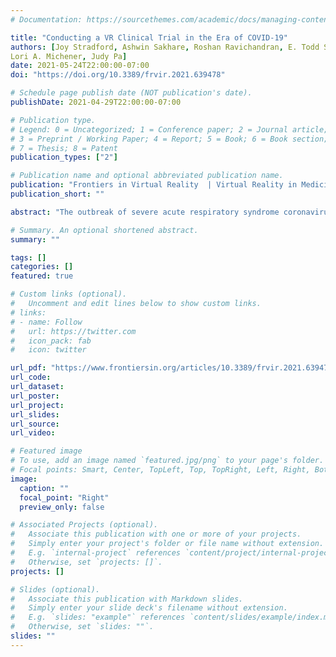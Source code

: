 ```yaml
---
# Documentation: https://sourcethemes.com/academic/docs/managing-content/

title: "Conducting a VR Clinical Trial in the Era of COVID-19"
authors: [Joy Stradford, Ashwin Sakhare, Roshan Ravichandran, E. Todd Schroeder,
Lori A. Michener, Judy Pa]
date: 2021-05-24T22:00:00-07:00
doi: "https://doi.org/10.3389/frvir.2021.639478"

# Schedule page publish date (NOT publication's date).
publishDate: 2021-04-29T22:00:00-07:00

# Publication type.
# Legend: 0 = Uncategorized; 1 = Conference paper; 2 = Journal article;
# 3 = Preprint / Working Paper; 4 = Report; 5 = Book; 6 = Book section;
# 7 = Thesis; 8 = Patent
publication_types: ["2"]

# Publication name and optional abbreviated publication name.
publication: "Frontiers in Virtual Reality  | Virtual Reality in Medicine"
publication_short: ""

abstract: "The outbreak of severe acute respiratory syndrome coronavirus 2, also known as Coronavirus Disease 2019 (COVID-19) sparked a global public health pandemic that has impacted every aspect of daily life. Medical research was affected, and many clinical trials were halted to minimize COVID-19 transmission risk and spread while the world navigated this novel virus. Here we describe the relaunch of our virtual reality (VR) pilot clinical trial that uses an in-lab brain and body training program to promote brain health in mid-to-late life older adults, in the era of COVID-19. This case series includes five healthy female participants between 51 and 76 years of age, a subset of a larger VR pilot clinical trial that started pre-pandemic. We developed a revised study protocol based on the Center for Disease Control and World Health Organization guidelines to help manage the spread of COVID-19. Since the limited resumption of clinical trials at our institution in August 2020, we successfully completed over 200 in-lab virtual reality training sessions using our revised protocol. During this time, none of the five participants or three study staff reported any COVID-19 symptoms or reported a positive COVID-19 test. More than 40 voluntary COVID-19 tests were completed by our study staff over the last 6 months. All participants rated our safety protocol as very satisfied or extremely satisfied and that they would be very likely or extremely likely to participate in a VR clinical trial during the pandemic. Based on these findings, we suggest that continued VR clinical trial research during the COVID-19 pandemic is achievable and can be safely resumed if specific safety protocols are in place to mitigate the risk of exposure and spread of COVID-19."

# Summary. An optional shortened abstract.
summary: ""

tags: []
categories: []
featured: true

# Custom links (optional).
#   Uncomment and edit lines below to show custom links.
# links:
# - name: Follow
#   url: https://twitter.com
#   icon_pack: fab
#   icon: twitter

url_pdf: "https://www.frontiersin.org/articles/10.3389/frvir.2021.639478/full"
url_code:
url_dataset:
url_poster:
url_project:
url_slides:
url_source:
url_video:

# Featured image
# To use, add an image named `featured.jpg/png` to your page's folder.
# Focal points: Smart, Center, TopLeft, Top, TopRight, Left, Right, BottomLeft, Bottom, BottomRight.
image:
  caption: ""
  focal_point: "Right"
  preview_only: false

# Associated Projects (optional).
#   Associate this publication with one or more of your projects.
#   Simply enter your project's folder or file name without extension.
#   E.g. `internal-project` references `content/project/internal-project/index.md`.
#   Otherwise, set `projects: []`.
projects: []

# Slides (optional).
#   Associate this publication with Markdown slides.
#   Simply enter your slide deck's filename without extension.
#   E.g. `slides: "example"` references `content/slides/example/index.md`.
#   Otherwise, set `slides: ""`.
slides: ""
---
```

